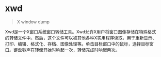 # xwd

> X window dump

Xwd是一个X窗口系统窗口转储工具。Xwd允许X用户将窗口图像存储在特殊格式的转储文件中。然后，这个文件可以被其他各种X实用程序读取，用于重新显示、打印、编辑、格式化、存档、图像处理等。单击目标窗口中的鼠标，选择目标窗口。键盘铃声在转储开始时响起一次，转储完成时响起两次。
